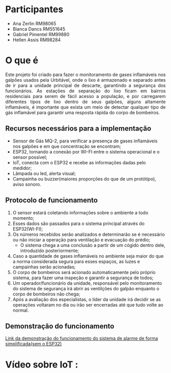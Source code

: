 # Participantes
- Ana Zerlin         RM98065
- Bianca Dancs       RM551645
- Gabriel Pimentel   RM99880
- Hellen Assis       RM98284
# O que é
<div align="justify">Este projeto foi criado para fazer o monitoramento de gases inflamáveis nos galpões usados pela Urbitável, onde o lixo é armazenado e separado antes de ir para a unidade principal de descarte, garantindo a segurança dos funcionários. As estações de separação do lixo ficam em bairros residenciais para serem de fácil acesso a população, e por carregarem diferentes tipos de lixo dentro de seus galpões, alguns altamente inflamáveis, é importante que exista um meio de detectar qualquer tipo de gás inflamável para garantir uma resposta rápida do corpo de bombeiros.</div>

## Recursos necessários para a implementação
- Sensor de Gás MQ-2, para verificar a presença de gases inflamáveis nos galpões e em que concentração se encontram;
- ESP32, tornando a conexão por WI-FI entre o sistema operacional e o sensor possível;
- IoT, conecta com o ESP32 e recebe as informações dadas pelo medidor;
- Lâmpada ou led, alerta visual;
- Campainha ou buzzer(maiores proporções do que de um protótipo), aviso sonoro.
## Protocolo de funcionamento
1. O sensor estará coletando informações sobre o ambiente a todo momento;
2. Esses dados são passados para o sistema principal através do ESP32(WI-FI);
3. Os números recebidos serão analizados e determinarão se é necessário ou não iniciar a operação para ventilação e evacuação do prédio;
   -  O sistema chega a uma conclusão a partir de um cógido dentro dele, introduzido posteriormente;
4. Caso a quantidade de gases inflamáveis no ambiente seja maior do que a norma considerada segura para esses espaços, as luzes e campainhas serão acionadas;
5. O corpo de bombeiros será acionado automaticamente pelo próprio sistema, para fazer uma inspeção e garantir a segurança de todos;
6. Um operador/funcionário da unidade, responsável pelo monitoramento do sistema de segurança irá abrir as ventilções do galpão enquanto o corpo de bombeiros não chega;
7. Após a avaliação dos especialistas, o líder da unidade irá decidir se as operações voltaram no dia ou irão ser encerradas até que tudo volte ao normal.
## Demonstração do funcionamento
[Link da demonstração do funcionamento do sistema de alarme de forma simplificada(sem o ESP32)](https://www.tinkercad.com/things/9rcP97f9xNt)
# Vídeo sobre IoT :
